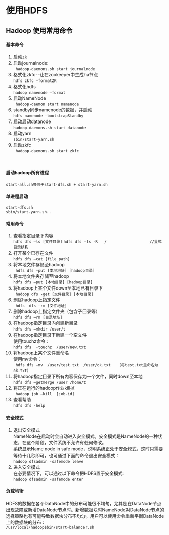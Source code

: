 # 使用HDFS

## Hadoop 使用常用命令<br/>
#### 基本命令
1. 启动zk
2. 启动journalnode:<br/>
       ` hadoop-daemons.sh start journalnode`
3. 格式化zkfc--让在zookeeper中生成ha节点<br/>
       `hdfs zkfc –formatZK`
4. 格式化hdfs<br/>
        `hadoop namenode –format`
5. 启动NameNode<br/>
       ` hadoop-daemon start namenode`
6. standby同步namenode的数据，并启动<br/>
        `hdfs namenode –bootstrapStandby`
7. 启动启动datanode<br/>
        `hadoop-daemons.sh start datanode`
8. 启动yarn<br/>
        `sbin/start-yarn.sh`
9. 启动zkfc<br/>
       ` hadoop-daemons.sh start zkfc`

       
<br/>   

#### 启动hadoop所有进程<br/>

	start-all.sh等价于start-dfs.sh + start-yarn.sh
	
#### 单进程启动<br/>

	start-dfs.sh
	sbin/start-yarn.sh..
	
#### 常用命令 <br/>

1. 	查看指定目录下内容<br/>
	`hdfs dfs –ls [文件目录]`
	`hdfs dfs -ls -R   /                   //显式目录结构`
2. 打开某个已存在文件<br/>
	`hdfs dfs –cat [file_path]`
3. 	将本地文件存储至hadoop<br/>
	` hdfs dfs –put [本地地址] [hadoop目录]`
4. 	将本地文件夹存储至hadoop<br/>
	`hdfs dfs –put [本地目录] [hadoop目录]`
5. 	将hadoop上某个文件down至本地已有目录下<br/>
	` hadoop dfs -get [文件目录] [本地目录]`
6.	删除hadoop上指定文件<br/>
	` hdfs  dfs –rm [文件地址]`
7.	删除hadoop上指定文件夹（包含子目录等） <br/>
	`hdfs dfs –rm [目录地址]`
8.  在hadoop指定目录内创建新目录<br/>
	`hdfs dfs –mkdir /user/t`
9. 	在hadoop指定目录下新建一个空文件<br/>
 	使用touchz命令：<br/>
 	`hdfs dfs  -touchz  /user/new.txt` <br/>
10. 将hadoop上某个文件重命名 <br/>
	使用mv命令：<br/>
	` hdfs dfs –mv  /user/test.txt  /user/ok.txt   （将test.txt重命名为ok.txt）`
11.	将hadoop指定目录下所有内容保存为一个文件，同时down至本地 <br/>
	`hdfs dfs –getmerge /user /home/t`
12.	将正在运行的hadoop作业kill掉<br/>
	` hadoop job –kill  [job-id]`
13.	 查看帮助<br/>
	` hdfs dfs -help `
	
#### 安全模式

1. 退出安全模式<br/>
	NameNode在启动时会自动进入安全模式。安全模式是NameNode的一种状态，在这个阶段，文件系统不允许有任何修改。<br>
      系统显示Name node in safe mode，说明系统正处于安全模式，这时只需要等待十几秒即可，也可通过下面的命令退出安全模式：<br/>
      `hadoop dfsadmin -safemode leave`
2. 进入安全模式<br/>
	在必要情况下，可以通过以下命令把HDFS置于安全模式:<br/>
	`hadoop dfsadmin -safemode enter`
	
#### 负载均衡

HDFS的数据在各个DataNode中的分布可能很不均匀，尤其是在DataNode节点出现故障或新增DataNode节点时。新增数据块时NameNode对DataNode节点的选择策略也有可能导致数据块分布不均匀。用户可以使用命令重新平衡DataNode上的数据块的分布：<br/>
	`/usr/local/hadoop$bin/start-balancer.sh`
